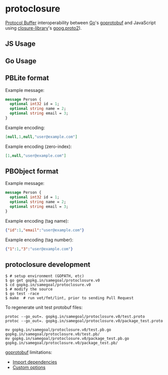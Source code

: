 protoclosure
============

[Protocol Buffer](https://code.google.com/p/protobuf/) interoperability
between [Go](http://golang.org)'s
[goprotobuf](https://code.google.com/p/goprotobuf/) and JavaScript using
[closure-library](https://developers.google.com/closure/library/)'s
[goog.proto2](https://github.com/google/closure-library/tree/master/closure/goog/proto2)).

JS Usage
--------

Go Usage
--------

PBLite format
-------------

Example message:

```protobuf
message Person {
  optional int32 id = 1;
  optional string name = 2;
  optional string email = 3;
}
```

Example encoding:

```json
[null,1,null,"user@example.com"]
```

Example encoding (zero-index):

```json
[1,null,"user@example.com"]
```

PBObject format
---------------

Example message:

```protobuf
message Person {
  optional int32 id = 1;
  optional string name = 2;
  optional string email = 3;
}
```

Example encoding (tag name):

```json
{"id":1,"email":"user@example.com"}
```

Example encoding (tag number):

```json
{"1":1,"3":"user@example.com"}
```

protoclosure development
-------------------------

```
$ # setup environment (GOPATH, etc)
$ go get gopkg.in/samegoal/protoclosure.v0
$ cd gopkg.in/samegoal/protoclosure.v0
$ # modify the source
$ go test -race
$ make  # run vet/fmt/lint, prior to sending Pull Request
```

To regenerate unit test protobuf files:

```
protoc --go_out=. gopkg.in/samegoal/protoclosure.v0/test.proto
protoc --go_out=. gopkg.in/samegoal/protoclosure.v0/package_test.proto

mv gopkg.in/samegoal/protoclosure.v0/test.pb.go gopkg.in/samegoal/protoclosure.v0/test.pb/
mv gopkg.in/samegoal/protoclosure.v0/package_test.pb.go gopkg.in/samegoal/protoclosure.v0/package_test.pb/
```

[goprotobuf](https://code.google.com/p/goprotobuf/) limitations:

  * [Import dependencies](https://code.google.com/p/goprotobuf/issues/detail?id=32)
  * [Custom options](https://code.google.com/p/goprotobuf/issues/detail?id=34)
